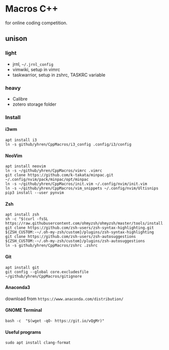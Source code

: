 # Macros C++

for online coding competition.

## unison 
### light
* jrnl, `~/.jrnl_config`
* vimwiki, setup in vimrc
* taskwarrior, setup in zshrc, TASKRC variable 

### heavy
* Calibre
* zotero storage folder

### Install

#### i3wm
```
apt install i3
ln -s github/yhren/CppMacros/i3_config .config/i3/config
```

#### NeoVim
```
apt install neovim
ln -s ~/github/yhren/CppMacros/vimrc .vimrc
git clone https://github.com/k-takata/minpac.git ~/.config/nvim/pack/minpac/opt/minpac
ln -s ~/github/yhren/CppMacros/init.vim ~/.config/nvim/init.vim
ln -s ~/github/yhren/CppMacros/vim_snippets ~/.config/nvim/Ultisnips
pip3 install --user pynvim
```

#### Zsh
```
apt install zsh
sh -c "$(curl -fsSL https://raw.githubusercontent.com/ohmyzsh/ohmyzsh/master/tools/install.sh)"
git clone https://github.com/zsh-users/zsh-syntax-highlighting.git ${ZSH_CUSTOM:-~/.oh-my-zsh/custom}/plugins/zsh-syntax-highlighting
git clone https://github.com/zsh-users/zsh-autosuggestions ${ZSH_CUSTOM:-~/.oh-my-zsh/custom}/plugins/zsh-autosuggestions
ln -s github/yhren/CppMacros/zshrc .zshrc
```

#### Git
```
apt install git
git config --global core.excludesfile ~/github/yhren/CppMacros/gitignore
```

#### Anaconda3
download from `https://www.anaconda.com/distribution/`


#### GNOME Terminal
```
bash -c  "$(wget -qO- https://git.io/vQgMr)"
```

#### Useful programs
```
sudo apt install clang-format
```
